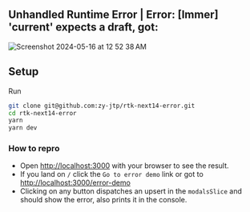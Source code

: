 
## Unhandled Runtime Error | Error: [Immer] 'current' expects a draft, got: 

![Screenshot 2024-05-16 at 12 52 38 AM](https://github.com/zy-jtp/rtk-next14-error/assets/94405955/ba9c490f-6ecd-458c-85d9-39a986263c93)

## Setup
Run
```bash
git clone git@github.com:zy-jtp/rtk-next14-error.git
cd rtk-next14-error
yarn
yarn dev
```

### How to repro
- Open [http://localhost:3000](http://localhost:3000) with your browser to see the result.
- If you land on `/` click the `Go to error demo` link or got to [http://localhost:3000/error-demo](http://localhost:3000/error-demo)
- Clicking on any button dispatches an upsert in the `modalsSlice` and should show the error, also prints it in the console.
